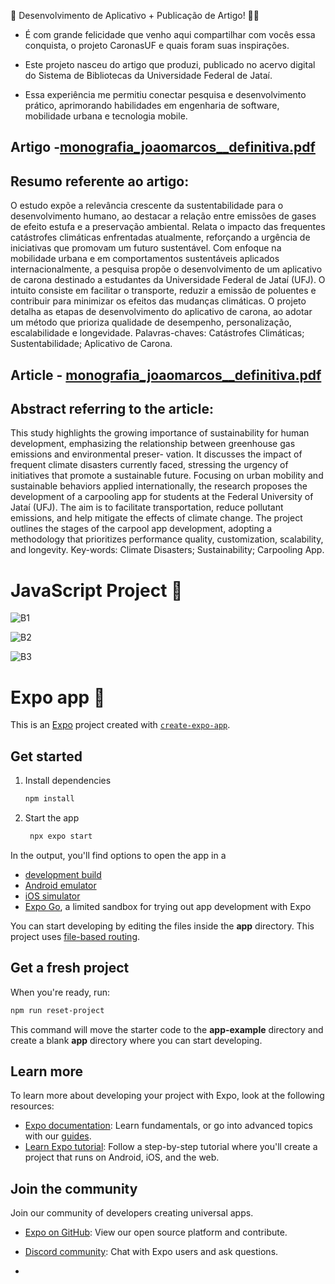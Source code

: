 🚀 Desenvolvimento de Aplicativo + Publicação de Artigo! 📄📱

- É com grande felicidade que venho aqui compartilhar com vocês essa conquista, o projeto CaronasUF e quais foram suas inspirações.

- Este projeto nasceu do artigo que produzi, publicado no acervo digital do Sistema de Bibliotecas da Universidade Federal de Jataí.

- Essa experiência me permitiu conectar pesquisa e desenvolvimento prático, aprimorando habilidades em engenharia de software, mobilidade urbana e tecnologia mobile.

## Artigo -[monografia_joaomarcos__definitiva.pdf](https://github.com/user-attachments/files/20510715/monografia_joaomarcos__definitiva.pdf)

## Resumo referente ao artigo: 

O estudo expõe a relevância crescente da sustentabilidade para o desenvolvimento humano,
ao destacar a relação entre emissões de gases de efeito estufa e a preservação ambiental.
Relata o impacto das frequentes catástrofes climáticas enfrentadas atualmente, reforçando
a urgência de iniciativas que promovam um futuro sustentável. Com enfoque na mobilidade
urbana e em comportamentos sustentáveis aplicados internacionalmente, a pesquisa propõe
o desenvolvimento de um aplicativo de carona destinado a estudantes da Universidade
Federal de Jataí (UFJ). O intuito consiste em facilitar o transporte, reduzir a emissão
de poluentes e contribuir para minimizar os efeitos das mudanças climáticas. O projeto
detalha as etapas de desenvolvimento do aplicativo de carona, ao adotar um método que
prioriza qualidade de desempenho, personalização, escalabilidade e longevidade.
Palavras-chaves: Catástrofes Climáticas; Sustentabilidade; Aplicativo de Carona.

## Article - [monografia_joaomarcos__definitiva.pdf](https://github.com/user-attachments/files/20510715/monografia_joaomarcos__definitiva.pdf)
## Abstract referring to the article: 

This study highlights the growing importance of sustainability for human development,
emphasizing the relationship between greenhouse gas emissions and environmental preser-
vation. It discusses the impact of frequent climate disasters currently faced, stressing
the urgency of initiatives that promote a sustainable future. Focusing on urban mobility
and sustainable behaviors applied internationally, the research proposes the development
of a carpooling app for students at the Federal University of Jataí (UFJ). The aim is
to facilitate transportation, reduce pollutant emissions, and help mitigate the effects of
climate change. The project outlines the stages of the carpool app development, adopting a
methodology that prioritizes performance quality, customization, scalability, and longevity.
Key-words: Climate Disasters; Sustainability; Carpooling App.


# JavaScript Project 👋
![B1](https://github.com/user-attachments/assets/d885b43e-24a9-4091-8642-e5f509d6ee8f)

![B2](https://github.com/user-attachments/assets/af912623-2b15-41c0-814d-b903f8da1011)

![B3](https://github.com/user-attachments/assets/188bf61d-ca77-4dc3-8321-0a497d51b20e)

# Expo app 👋



This is an [Expo](https://expo.dev) project created with [`create-expo-app`](https://www.npmjs.com/package/create-expo-app).

## Get started

1. Install dependencies

   ```bash
   npm install
   ```

2. Start the app

   ```bash
    npx expo start
   ```

In the output, you'll find options to open the app in a

- [development build](https://docs.expo.dev/develop/development-builds/introduction/)
- [Android emulator](https://docs.expo.dev/workflow/android-studio-emulator/)
- [iOS simulator](https://docs.expo.dev/workflow/ios-simulator/)
- [Expo Go](https://expo.dev/go), a limited sandbox for trying out app development with Expo

You can start developing by editing the files inside the **app** directory. This project uses [file-based routing](https://docs.expo.dev/router/introduction).

## Get a fresh project

When you're ready, run:

```bash
npm run reset-project
```

This command will move the starter code to the **app-example** directory and create a blank **app** directory where you can start developing.

## Learn more

To learn more about developing your project with Expo, look at the following resources:

- [Expo documentation](https://docs.expo.dev/): Learn fundamentals, or go into advanced topics with our [guides](https://docs.expo.dev/guides).
- [Learn Expo tutorial](https://docs.expo.dev/tutorial/introduction/): Follow a step-by-step tutorial where you'll create a project that runs on Android, iOS, and the web.

## Join the community

Join our community of developers creating universal apps.

- [Expo on GitHub](https://github.com/expo/expo): View our open source platform and contribute.
- [Discord community](https://chat.expo.dev): Chat with Expo users and ask questions.

- 
